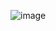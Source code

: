 ![image](https://user-images.githubusercontent.com/114979323/199534538-313fdf22-ac4e-472d-9d95-6a34d08d3e8c.png)


